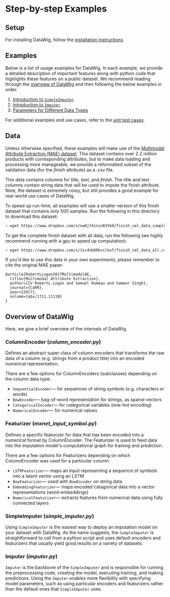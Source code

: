 Step-by-step Examples
================================

## Setup
For installing DataWig, follow the [installation instructions](../README.md).

## Examples
Below is a list of usage examples for DataWig. In each example, we provide a detailed description of important features along with python code that highlights these features on a public dataset. We recommend reading through the [overview of DataWig](#overview-of-datawig) and then following the below examples in order.

1. [Introduction to `SimpleImputer`](./simpleimputer_intro)
2. [Introduction to `Imputer`](./imputer_intro)
3. [Parameters for Different Data Types](./params_tutorial)

For additional examples and use cases, refer to the [unit test cases](https://github.com/awslabs/datawig/blob/master/test/test_imputer.py#L278).

## Data
Unless otherwise specified, these examples will make use of the [Multimodal Attribute Extraction (MAE) dataset](https://arxiv.org/pdf/1711.11118.pdf). This dataset contains over 2.2 million products with corresponding attributes, but to make data loading and processing more manageable, we provide a reformatted subset of the validation data (for the *finish* attribute) as a .csv file. 

This data contains columns for *title*, *text*, and *finish*. The title and text columns contain string data that will be used to impute the finish attribute. Note, the dataset is extremely noisy, but still provides a good example for real-world use cases of DataWig.

To speed up run-time, all examples will use a smaller version of this finish dataset that contains only 500 samples. Run the following in this directory to download this dataset:

```bash
> wget https://www.dropbox.com/s/nw6jf4inin83tb9/finish_val_data_sample.csv
```

To get the complete finish dataset with all data, run the following (we highly recommend running with a gpu to speed up computation):

```bash
> wget https://www.dropbox.com/s/1scdnb60kvilkuf/finish_val_data_all.csv
```


If you'd like to use this data in your own experiments, please remember to cite the original MAE paper:

```
@article{RobertLLogan2017MultimodalAE,
  title={Multimodal Attribute Extraction},
  author={IV RobertL.Logan and Samuel Humeau and Sameer Singh},
  journal={CoRR},
  year={2017},
  volume={abs/1711.11118}
}
```

## Overview of DataWig
Here, we give a brief overview of the internals of DataWig.

### ColumnEncoder (*column_encoder.py*)

Defines an abstract super class of column encoders that transforms the raw data of a column (e.g. strings from a product title) into an encoded numerical representation.

There are a few options for ColumnEncoders (subclasses) depending on the column data type:

* `SequentialEncoder`&mdash;  for sequences of string symbols (e.g. characters or words)
* `BowEncoder`&mdash; bag-of-word representation for strings, as sparse vectors
* `CategoricalEncoder`&mdash; for categorical variables (one-hot encoding)
* `NumericalEncoder`&mdash; for numerical values

### Featurizer (*mxnet_input\_symbol.py*)

Defines a specific featurizer for data that has been encoded into a numerical format by ColumnEncoder. The Featurizer is used to feed data into the imputation model's computational graph for training and prediction.

There are a few options for Featurizers depending on which ColumnEncoder was used for a particular column:

* `LSTMFeaturizer`&mdash; maps an input representing a sequence of symbols into a latent vector using an LSTM
* `BowFeaturizer`&mdash; used with `BowEncoder` on string data
* `EmbeddingFeaturizer`&mdash; maps encoded catagorical data into a vector representations (word-embeddings)
* `NumericalFeaturizer`&mdash; extracts features from numerical data using fully connected layers

### SimpleImputer (*simple_imputer.py*)
Using `SimpleImputer` is the easiest way to deploy an imputation model on your dataset with DataWig. As the name suggests, the `SimpleImputer` is straightforward to call from a python script and uses default encoders and featurizers that usually yield good results on a variety of datasets.

### Imputer (*imputer.py*)
`Imputer` is the backbone of the `SimpleImputer` and is responsible for running the preprocessing code, creating the model, executing training, and making predictions. Using the `Imputer` enables more flexibility with specifying model parameters, such as using particular encoders and featurizers rather than the default ones that `SimpleImputer` uses.